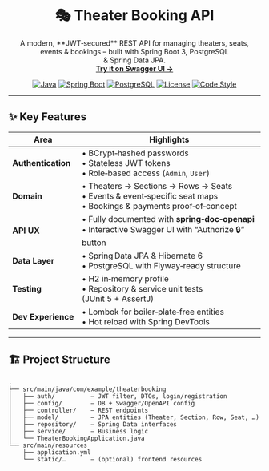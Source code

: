 <h1 align="center">
  🎭 Theater Booking API
</h1>

<p align="center">
  A modern, **JWT‑secured** REST API for managing theaters, seats, events & bookings – built with Spring Boot 3, PostgreSQL & Spring Data JPA.  
  <br/>
  <a href="http://localhost:8080/swagger-ui.html"><b>Try it on Swagger UI →</b></a>
</p>

<div align="center">

[![Java](https://img.shields.io/badge/Java-17-blue.svg?logo=openjdk)](https://openjdk.org/)
[![Spring Boot](https://img.shields.io/badge/Spring Boot-3.3.x-brightgreen.svg?logo=spring)](https://spring.io/projects/spring-boot)
[![PostgreSQL](https://img.shields.io/badge/PostgreSQL-16.x-blue.svg?logo=postgresql)](https://www.postgresql.org/)
[![License](https://img.shields.io/badge/license-MIT-blue)](#license)
[![Code Style](https://img.shields.io/badge/Code%20Style-Prettier-ff69b4?logo=prettier)](https://prettier.io/)

</div>

---

## ✨ Key Features

| Area             | Highlights |
|------------------|------------|
| **Authentication** | • BCrypt‑hashed passwords<br/>• Stateless JWT tokens<br/>• Role‑based access (`Admin`, `User`) |
| **Domain**         | • Theaters → Sections → Rows → Seats<br/>• Events & event‑specific seat maps<br/>• Bookings & payments proof‑of‑concept |
| **API UX**         | • Fully documented with **spring‑doc‑openapi**<br/>• Interactive Swagger UI with “Authorize 🔒” button |
| **Data Layer**     | • Spring Data JPA & Hibernate 6<br/>• PostgreSQL with Flyway‑ready structure |
| **Testing**        | • H2 in‑memory profile<br/>• Repository & service unit tests (JUnit 5 + AssertJ) |
| **Dev Experience** | • Lombok for boiler‑plate‑free entities<br/>• Hot reload with Spring DevTools |

---

## 🏗️ Project Structure

```text
.
├── src/main/java/com/example/theaterbooking
│   ├── auth/          – JWT filter, DTOs, login/registration
│   ├── config/        – DB + Swagger/OpenAPI config
│   ├── controller/    – REST endpoints
│   ├── model/         – JPA entities (Theater, Section, Row, Seat, …)
│   ├── repository/    – Spring Data interfaces
│   ├── service/       – Business logic
│   └── TheaterBookingApplication.java
└── src/main/resources
    ├── application.yml
    └── static/…       – (optional) frontend resources
